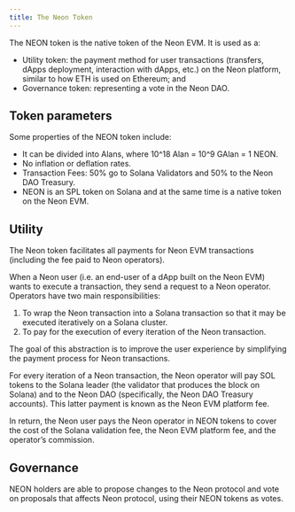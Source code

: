 ```yaml
---
title: The Neon Token
---
```


The NEON token is the native token of the Neon EVM. It is used as a:
* Utility token: the payment method for user transactions (transfers, dApps deployment, interaction with dApps, etc.) on the Neon platform, similar to how ETH is used on Ethereum; and
* Governance token: representing a vote in the Neon DAO.

## Token parameters
Some properties of the NEON token include:
* It can be divided into Alans, where 10^18 Alan = 10^9 GAlan = 1 NEON.
* No inflation or deflation rates.
* Transaction Fees: 50% go to Solana Validators and 50% to the Neon DAO Treasury.
* NEON is an SPL token on Solana and at the same time is a native token on the Neon EVM.

## Utility
The Neon token facilitates all payments for Neon EVM transactions (including the fee paid to Neon operators).

When a Neon user (i.e. an end-user of a dApp built on the Neon EVM) wants to execute a transaction, they send a request to a Neon operator. Operators have two main responsibilities:
1. To wrap the Neon transaction into a Solana transaction so that it may be executed iteratively on a Solana cluster.
2. To pay for the execution of every iteration of the Neon transaction.

The goal of this abstraction is to improve the user experience by simplifying the payment process for Neon transactions.

For every iteration of a Neon transaction, the Neon operator will pay SOL tokens to the Solana leader (the validator that produces the block on Solana) and to the Neon DAO (specifically, the Neon DAO Treasury accounts). This latter payment is known as the Neon EVM platform fee.

In return, the Neon user pays the Neon operator in NEON tokens to cover the cost of the Solana validation fee, the Neon EVM platform fee, and the operator’s commission.

## Governance
NEON holders are able to propose changes to the Neon protocol and vote on proposals that affects Neon protocol, using their NEON tokens as votes.